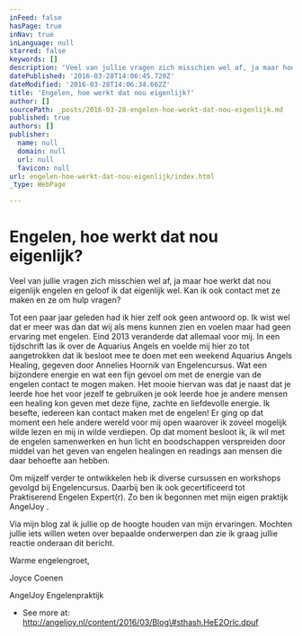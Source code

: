 ```yaml
---
inFeed: false
hasPage: true
inNav: true
inLanguage: null
starred: false
keywords: []
description: 'Veel van jullie vragen zich misschien wel af, ja maar hoe werkt dat nou eigenlijk engelen en geloof ik dat eigenlijk wel. Kan ik ook contact met ze maken en ze om hulp vragen?'
datePublished: '2016-03-28T14:06:45.720Z'
dateModified: '2016-03-28T14:06:34.662Z'
title: 'Engelen, hoe werkt dat nou eigenlijk?'
author: []
sourcePath: _posts/2016-03-28-engelen-hoe-werkt-dat-nou-eigenlijk.md
published: true
authors: []
publisher:
  name: null
  domain: null
  url: null
  favicon: null
url: engelen-hoe-werkt-dat-nou-eigenlijk/index.html
_type: WebPage

---
```

# Engelen, hoe werkt dat nou eigenlijk?

Veel van jullie vragen zich misschien wel af, ja maar hoe werkt dat nou eigenlijk engelen en geloof ik dat eigenlijk wel. Kan ik ook contact met ze maken en ze om hulp vragen?

Tot een paar jaar geleden had ik hier zelf ook geen antwoord op. Ik wist wel dat er meer was dan dat wij als mens kunnen zien en voelen maar had geen ervaring met engelen. Eind 2013 veranderde dat allemaal voor mij. In een tijdschrift las ik over de Aquarius Angels en voelde mij hier zo tot aangetrokken dat ik besloot mee te doen met een weekend Aquarius Angels Healing, gegeven door Annelies Hoornik van Engelencursus. Wat een bijzondere energie en wat een fijn gevoel om met de energie van de engelen contact te mogen maken. Het mooie hiervan was dat je naast dat je leerde hoe het voor jezelf te gebruiken je ook leerde hoe je andere mensen een healing kon geven met deze fijne, zachte en liefdevolle energie. Ik besefte, iedereen kan contact maken met de engelen! Er ging op dat moment een hele andere wereld voor mij open waarover ik zoveel mogelijk wilde lezen en mij in wilde verdiepen. Op dat moment besloot ik, ik wil met de engelen samenwerken en hun licht en boodschappen verspreiden door middel van het geven van engelen healingen en readings aan mensen die daar behoefte aan hebben.

Om mijzelf verder te ontwikkelen heb ik diverse cursussen en workshops gevolgd bij Engelencursus. Daarbij ben ik ook gecertificeerd tot Praktiserend Engelen Expert(r). Zo ben ik begonnen met mijn eigen praktijk AngelJoy .

Via mijn blog zal ik jullie op de hoogte houden van mijn ervaringen. Mochten jullie iets willen weten over bepaalde onderwerpen dan zie ik graag jullie reactie onderaan dit bericht.

Warme engelengroet,

Joyce Coenen

AngelJoy Engelenpraktijk

- See more at: http://angeljoy.nl/content/2016/03/Blog\#sthash.HeE2Orlc.dpuf